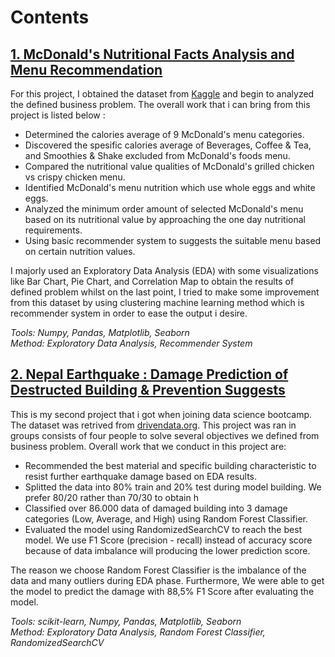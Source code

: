 # Contents

## [1. McDonald's Nutritional Facts Analysis and Menu Recommendation](https://www.kaggle.com/mcdonalds/nutrition-facts)

For this project, I obtained the dataset from [Kaggle](https://www.kaggle.com/mcdonalds/nutrition-facts) and begin to analyzed the defined business problem. The overall work that i can bring from this project is listed below : 

* Determined the calories average of 9 McDonald's menu categories.
* Discovered the spesific calories average of Beverages, Coffee & Tea, and Smoothies & Shake excluded from McDonald's foods menu.
* Compared the nutritional value qualities of McDonald's grilled chicken vs crispy chicken menu.
* Identified McDonald's menu nutrition which use whole eggs and white eggs.
* Analyzed the minimum order amount of selected McDonald's menu based on its nutritional value by approaching the one day nutritional requirements.
* Using basic recommender system to suggests the suitable menu based on certain nutrition values.

I majorly used an Exploratory Data Analysis (EDA) with some visualizations like Bar Chart, Pie Chart, and Correlation Map to obtain the results of defined problem whilst on the last point, I tried to make some improvement from this dataset by using clustering machine learning method which is recommender system in order to ease the output i desire.
      
_Tools: Numpy, Pandas, Matplotlib, Seaborn_                                                                                                                     
_Method: Exploratory Data Analysis, Recommender System_


## [2. Nepal Earthquake : Damage Prediction of Destructed Building & Prevention Suggests](https://www.kaggle.com/mcdonalds/nutrition-facts)

This is my second project that i got when joining data science bootcamp. The dataset was retrived from [drivendata.org](https://www.drivendata.org/competitions/57/nepal-earthquake/). This project was ran in groups consists of four people to solve several objectives we defined from business problem. Overall work that we conduct in this project are:

* Recommended the best material and specific building characteristic to resist further earthquake damage based on EDA results.
* Splitted the data into 80% train and 20% test during model building. We prefer 80/20 rather than 70/30 to obtain h
* Classified over 86.000 data of damaged building into 3 damage categories (Low, Average, and High) using Random Forest Classifier.
* Evaluated the model using RandomizedSearchCV to reach the best model. We use F1 Score (precision - recall) instead of accuracy score because of data imbalance will producing the lower prediction score. 

The reason we choose Random Forest Classifier is the imbalance of the data and many outliers during EDA phase. Furthermore, We were able to get the model to predict the damage with 88,5% F1 Score after evaluating the model.

_Tools: scikit-learn, Numpy, Pandas, Matplotlib, Seaborn_                                                                                                                     
_Method: Exploratory Data Analysis, Random Forest Classifier, RandomizedSearchCV_
